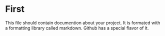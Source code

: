 First
=====
This file should contain documention about your project. It is formated with
a formatting library called markdown. Github has a special flavor of it.


